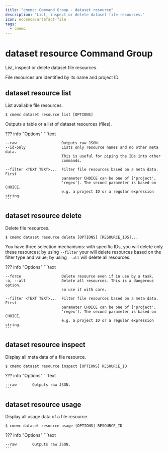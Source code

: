 ```yaml
---
title: "cmemc: Command Group - dataset resource"
description: "List, inspect or delete dataset file resources."
icon: eccenca/artefact-file
tags:
  - cmemc
---
```

# dataset resource Command Group
<!-- This file was generated - DO NOT CHANGE IT MANUALLY -->

List, inspect or delete dataset file resources.

File resources are identified by its name and project ID.


## dataset resource list

List available file resources.

```shell-session title="Usage"
$ cmemc dataset resource list [OPTIONS]
```




Outputs a table or a list of dataset resources (files).



??? info "Options"
    ```text

    --raw                    Outputs raw JSON.
    --id-only                Lists only resource names and no other meta data.
                             This is useful for piping the IDs into other
                             commands.
  
    --filter <TEXT TEXT>...  Filter file resources based on a meta data. First
                             parameter CHOICE can be one of ['project',
                             'regex']. The second parameter is based on CHOICE,
                             e.g. a project ID or a regular expression string.
    ```

## dataset resource delete

Delete file resources.

```shell-session title="Usage"
$ cmemc dataset resource delete [OPTIONS] [RESOURCE_IDS]...
```




You have three selection mechanisms: with specific IDs, you will delete only these resources; by using `--filter` your will delete resources based on the filter type and value; by using `--all` will delete all resources.



??? info "Options"
    ```text

    --force                  Delete resource even if in use by a task.
    -a, --all                Delete all resources. This is a dangerous option,
                             so use it with care.
  
    --filter <TEXT TEXT>...  Filter file resources based on a meta data. First
                             parameter CHOICE can be one of ['project',
                             'regex']. The second parameter is based on CHOICE,
                             e.g. a project ID or a regular expression string.
    ```

## dataset resource inspect

Display all meta data of a file resource.

```shell-session title="Usage"
$ cmemc dataset resource inspect [OPTIONS] RESOURCE_ID
```





??? info "Options"
    ```text

    --raw       Outputs raw JSON.
    ```

## dataset resource usage

Display all usage data of a file resource.

```shell-session title="Usage"
$ cmemc dataset resource usage [OPTIONS] RESOURCE_ID
```





??? info "Options"
    ```text

    --raw       Outputs raw JSON.
    ```

